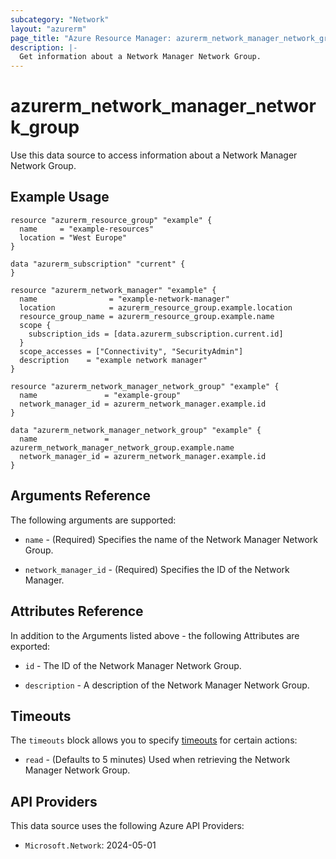 ```yaml
---
subcategory: "Network"
layout: "azurerm"
page_title: "Azure Resource Manager: azurerm_network_manager_network_group"
description: |-
  Get information about a Network Manager Network Group.
---
```


# azurerm_network_manager_network_group

Use this data source to access information about a Network Manager Network Group.

## Example Usage

```hcl
resource "azurerm_resource_group" "example" {
  name     = "example-resources"
  location = "West Europe"
}

data "azurerm_subscription" "current" {
}

resource "azurerm_network_manager" "example" {
  name                = "example-network-manager"
  location            = azurerm_resource_group.example.location
  resource_group_name = azurerm_resource_group.example.name
  scope {
    subscription_ids = [data.azurerm_subscription.current.id]
  }
  scope_accesses = ["Connectivity", "SecurityAdmin"]
  description    = "example network manager"
}

resource "azurerm_network_manager_network_group" "example" {
  name               = "example-group"
  network_manager_id = azurerm_network_manager.example.id
}

data "azurerm_network_manager_network_group" "example" {
  name               = azurerm_network_manager_network_group.example.name
  network_manager_id = azurerm_network_manager.example.id
}
```

## Arguments Reference

The following arguments are supported:

* `name` - (Required) Specifies the name of the Network Manager Network Group.

* `network_manager_id` - (Required) Specifies the ID of the Network Manager.


## Attributes Reference

In addition to the Arguments listed above - the following Attributes are exported:

* `id` - The ID of the Network Manager Network Group.

* `description` - A description of the Network Manager Network Group.
 
## Timeouts

The `timeouts` block allows you to specify [timeouts](https://www.terraform.io/language/resources/syntax#operation-timeouts) for certain actions:

* `read` - (Defaults to 5 minutes) Used when retrieving the Network Manager Network Group.

## API Providers
<!-- This section is generated, changes will be overwritten -->
This data source uses the following Azure API Providers:

* `Microsoft.Network`: 2024-05-01
